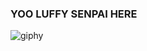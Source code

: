 ### YOO LUFFY SENPAI HERE

![giphy](https://user-images.githubusercontent.com/60225359/128351682-bfc6b5bf-c452-4ba9-9847-98c6cd618abf.gif)

<!--
**theluffysenpaii/theluffysenpaii** is a ✨ _special_ ✨ repository because its `README.md` (this file) appears on your GitHub profile.

Here are some ideas to get you started:

- 🔭 I’m currently working on ...
- 🌱 I’m currently learning ...
- 👯 I’m looking to collaborate on ...
- 🤔 I’m looking for help with ...
- 💬 Ask me about ...
- 📫 How to reach me: ...
- 😄 Pronouns: ...
- ⚡ Fun fact: ...
-->
